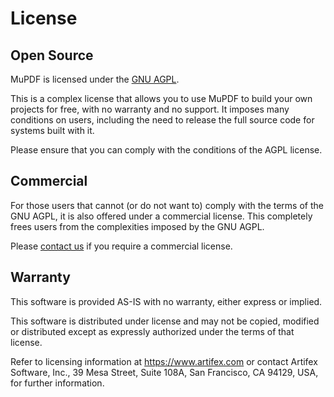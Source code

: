 # License

## Open Source

MuPDF is licensed under the [GNU AGPL](https://www.gnu.org/licenses/agpl-3.0.html).

This is a complex license that allows you to use MuPDF to build your own
projects for free, with no warranty and no support. It imposes many conditions
on users, including the need to release the full source code for systems built
with it.

Please ensure that you can comply with the conditions of the AGPL license.

## Commercial

For those users that cannot (or do not want to) comply with the terms of the
GNU AGPL, it is also offered under a commercial license. This completely frees
users from the complexities imposed by the GNU AGPL.

Please [contact us](https://artifex.com/contact/mupdf) if you require a
commercial license.

## Warranty

This software is provided AS-IS with no warranty, either express or implied.

This software is distributed under license and may not be copied, modified or
distributed except as expressly authorized under the terms of that license.

Refer to licensing information at https://www.artifex.com or contact Artifex
Software, Inc., 39 Mesa Street, Suite 108A, San Francisco, CA 94129, USA, for
further information.
